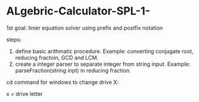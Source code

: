 # ALgebric-Calculator-SPL-1-

 1st goal: linier equation solver using prefix and postfix notation 
 
 steps:
 1) define basic arithmatic procedure.
          Example: converting conjugate root, reducing fractoin, GCD and LCM.
 2) create a integer parser to separate integer from string input.
          Example: parseFraction(string inpt) in reducing fraction.


cd command for windows to change drive 
X:

x = drive letter
